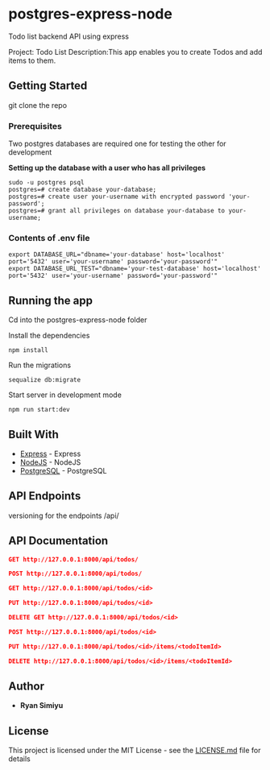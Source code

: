 # postgres-express-node
Todo list backend API using express

Project: Todo List
Description:This app enables you to create Todos and add items to them.

## Getting Started

git clone the repo

### Prerequisites

Two postgres databases are required one for testing the other for development

**Setting up the database with a user who has all privileges**
```
sudo -u postgres psql
postgres=# create database your-database;
postgres=# create user your-username with encrypted password 'your-password';
postgres=# grant all privileges on database your-database to your-username;
```
### Contents of .env file

```
export DATABASE_URL="dbname='your-database' host='localhost' port='5432' user='your-username' password='your-password'"
export DATABASE_URL_TEST="dbname='your-test-database' host='localhost' port='5432' user='your-username' password='your-password'"

```
## Running the app
Cd into the postgres-express-node folder

Install the dependencies

```node
npm install
```
Run the migrations

```node
sequalize db:migrate
```
Start server in development mode

```node
npm run start:dev
```

## Built With

*   [Express](https://expressjs.com/) - Express
*   [NodeJS](https://nodejs.org/) - NodeJS
*   [PostgreSQL](https://postgresql.org/docs/) - PostgreSQL

## API Endpoints

versioning for the endpoints
/api/

## API Documentation
```json
GET http://127.0.0.1:8000/api/todos/

POST http://127.0.0.1:8000/api/todos/

GET http://127.0.0.1:8000/api/todos/<id>

PUT http://127.0.0.1:8000/api/todos/<id>

DELETE GET http://127.0.0.1:8000/api/todos/<id>

POST http://127.0.0.1:8000/api/todos/<id>

PUT http://127.0.0.1:8000/api/todos/<id>/items/<todoItemId>

DELETE http://127.0.0.1:8000/api/todos/<id>/items/<todoItemId>
```

## Author

*   **Ryan Simiyu** 

## License

This project is licensed under the MIT License - see the [LICENSE.md](LICENSE.md) file for details
